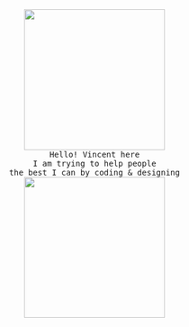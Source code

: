 <p align="center" >
  <br><br>
  <samp>
    <img src="https://media.giphy.com/media/LW5vBvAb48Oe9OoEKT/giphy.gif" width="250px">
    <br> Hello! Vincent here 
    <br> I am trying to help people
    <br> the best I can by coding & designing 
    <br> <img src="https://media.giphy.com/media/kigfYxdEa5s1ziA2h1/giphy.gif" width="250px"><br><br>
  </samp>
  </p>
